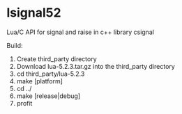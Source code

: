 # lsignal52
Lua/C API for signal and raise in c++ library csignal

Build:
1. Create third_party directory
2. Download lua-5.2.3.tar.gz into the third_party directory
3. cd third_party/lua-5.2.3
4. make [platform]
5. cd ../
6. make [release|debug]
7. profit
